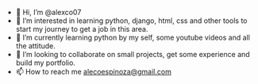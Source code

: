 - 👋 Hi, I’m @alexco07
- 👀 I’m interested in learning python, django, html, css and other tools to start my journey to get a job in this area.
- 🌱 I’m currently learning python by my self, some youtube videos and all the attitude.
- 💞️ I’m looking to collaborate on small projects, get some experience and build my portfolio.
- 📫 How to reach me alecoespinoza@gmail.com

<!---
alexco07/alexco07 is a ✨ special ✨ repository because its `README.md` (this file) appears on your GitHub profile.
You can click the Preview link to take a look at your changes.
--->

